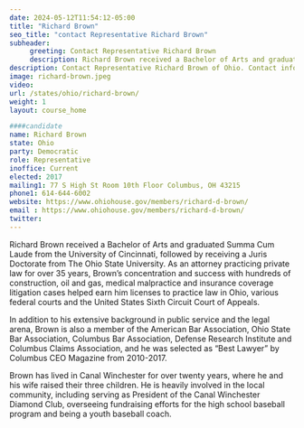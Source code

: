 ```yaml
---
date: 2024-05-12T11:54:12-05:00
title: "Richard Brown"
seo_title: "contact Representative Richard Brown"
subheader:
     greeting: Contact Representative Richard Brown
     description: Richard Brown received a Bachelor of Arts and graduated Summa Cum Laude from the University of Cincinnati, followed by receiving a Juris Doctorate from The Ohio State University. As an attorney practicing private law for over 35 years, Brown's concentration and success with hundreds of construction, oil and gas, medical malpractice and insurance coverage litigation cases helped earn him licenses to practice law in Ohio, various federal courts and the United States Sixth Circuit Court of Appeals.
description: Contact Representative Richard Brown of Ohio. Contact information for Richard Brown includes email address, phone number, and mailing address.
image: richard-brown.jpeg
video:
url: /states/ohio/richard-brown/
weight: 1
layout: course_home

####candidate
name: Richard Brown
state: Ohio
party: Democratic
role: Representative
inoffice: Current
elected: 2017
mailing1: 77 S High St Room 10th Floor Columbus, OH 43215
phone1: 614-644-6002
website: https://www.ohiohouse.gov/members/richard-d-brown/
email : https://www.ohiohouse.gov/members/richard-d-brown/
twitter:
---
```

Richard Brown received a Bachelor of Arts and graduated Summa Cum Laude from the University of Cincinnati, followed by receiving a Juris Doctorate from The Ohio State University. As an attorney practicing private law for over 35 years, Brown’s concentration and success with hundreds of construction, oil and gas, medical malpractice and insurance coverage litigation cases helped earn him licenses to practice law in Ohio, various federal courts and the United States Sixth Circuit Court of Appeals.

In addition to his extensive background in public service and the legal arena, Brown is also a member of the American Bar Association, Ohio State Bar Association, Columbus Bar Association, Defense Research Institute and Columbus Claims Association, and he was selected as “Best Lawyer” by Columbus CEO Magazine from 2010-2017.

Brown has lived in Canal Winchester for over twenty years, where he and his wife raised their three children. He is heavily involved in the local community, including serving as President of the Canal Winchester Diamond Club, overseeing fundraising efforts for the high school baseball program and being a youth baseball coach.
